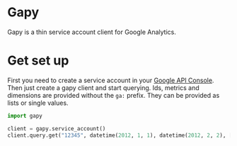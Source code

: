# Gapy

Gapy is a thin service account client for Google Analytics. 

# Get set up

First you need to create a service account in your [Google API Console](https://code.google.com/apis/console).
Then just create a gapy client and start querying. Ids, metrics and dimensions are provided without the `ga:` prefix.
They can be provided as lists or single values.

```python
import gapy

client = gapy.service_account()
client.query.get("12345", datetime(2012, 1, 1), datetime(2012, 2, 2), ["visits", "visitors"], "date")
```


